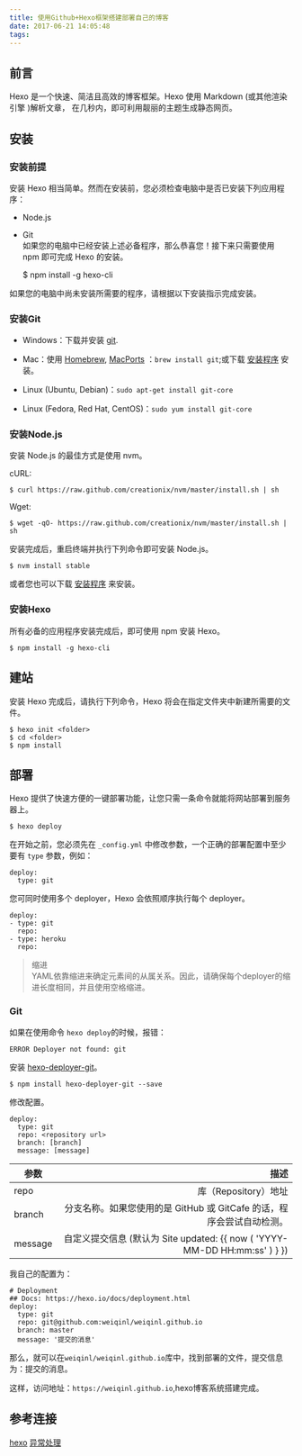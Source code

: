 ```yaml
---
title: 使用Github+Hexo框架搭建部署自己的博客
date: 2017-06-21 14:05:48
tags:
---
```


## 前言
Hexo 是一个快速、简洁且高效的博客框架。Hexo 使用 Markdown &#40;或其他渲染引擎 &#41;解析文章，
在几秒内，即可利用靓丽的主题生成静态网页。
## 安装
### 安装前提
安装 Hexo 相当简单。然而在安装前，您必须检查电脑中是否已安装下列应用程序：  
- Node.js  
- Git  
如果您的电脑中已经安装上述必备程序，那么恭喜您！接下来只需要使用 npm 即可完成 Hexo 的安装。

    $ npm install -g hexo-cli

如果您的电脑中尚未安装所需要的程序，请根据以下安装指示完成安装。
### 安装Git

- Windows：下载并安装 [git](https://git-scm.com/download/win).


- Mac：使用 [Homebrew](http://mxcl.github.com/homebrew/), [MacPorts](http://www.macports.org/) ：`brew install git`;或下载 [安装程序](http://sourceforge.net/projects/git-osx-installer/) 安装。


- Linux (Ubuntu, Debian)：`sudo apt-get install git-core`


- Linux (Fedora, Red Hat, CentOS)：`sudo yum install git-core`
### 安装Node.js
安装 Node.js 的最佳方式是使用 nvm。

cURL:

    $ curl https://raw.github.com/creationix/nvm/master/install.sh | sh
Wget:

    $ wget -qO- https://raw.github.com/creationix/nvm/master/install.sh | sh
安装完成后，重启终端并执行下列命令即可安装 Node.js。

    $ nvm install stable
或者您也可以下载 [安装程序](http://nodejs.org/) 来安装。
### 安装Hexo
所有必备的应用程序安装完成后，即可使用 npm 安装 Hexo。 

    $ npm install -g hexo-cli

## 建站
安装 Hexo 完成后，请执行下列命令，Hexo 将会在指定文件夹中新建所需要的文件。
    
    $ hexo init <folder>
    $ cd <folder>
    $ npm install

## 部署
Hexo 提供了快速方便的一键部署功能，让您只需一条命令就能将网站部署到服务器上。

    $ hexo deploy
在开始之前，您必须先在 `_config.yml` 中修改参数，一个正确的部署配置中至少要有 `type` 
参数，例如：
    
    deploy:
      type: git
您可同时使用多个 deployer，Hexo 会依照顺序执行每个 deployer。

    deploy:
    - type: git
      repo:
    - type: heroku
      repo:

 

>缩进  
YAML依靠缩进来确定元素间的从属关系。因此，请确保每个deployer的缩进长度相同，并且使用空格缩进。


### Git

如果在使用命令 `hexo deploy`的时候，报错：

    ERROR Deployer not found: git

安装 [hexo-deployer-git](https://github.com/hexojs/hexo-deployer-git)。

    $ npm install hexo-deployer-git --save
修改配置。

    deploy:
      type: git
      repo: <repository url>
      branch: [branch]
      message: [message]

|参数	|描述|  
|-----|----:|  
|repo	|库（Repository）地址|  
|branch	|分支名称。如果您使用的是 GitHub 或 GitCafe 的话，程序会尝试自动检测。|  
|message |自定义提交信息 (默认为  Site updated: &#123;&#123;  now &#40; 'YYYY-MM-DD HH:mm:ss' &#41;  &#125; &#125;) |

我自己的配置为： 
    
    # Deployment
    ## Docs: https://hexo.io/docs/deployment.html
    deploy:
      type: git
      repo: git@github.com:weiqinl/weiqinl.github.io
      branch: master
      message: '提交的消息'

那么，就可以在`weiqinl/weiqinl.github.io`库中，找到部署的文件，提交信息为：提交的消息。

这样，访问地址：`https://weiqinl.github.io`,hexo博客系统搭建完成。



## 参考连接
[hexo](https://hexo.io)
[异常处理](http://blog.csdn.net/chwshuang/article/details/52350559)